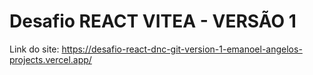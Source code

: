 # Desafio REACT VITEA - VERSÃO 1

Link do site: https://desafio-react-dnc-git-version-1-emanoel-angelos-projects.vercel.app/


